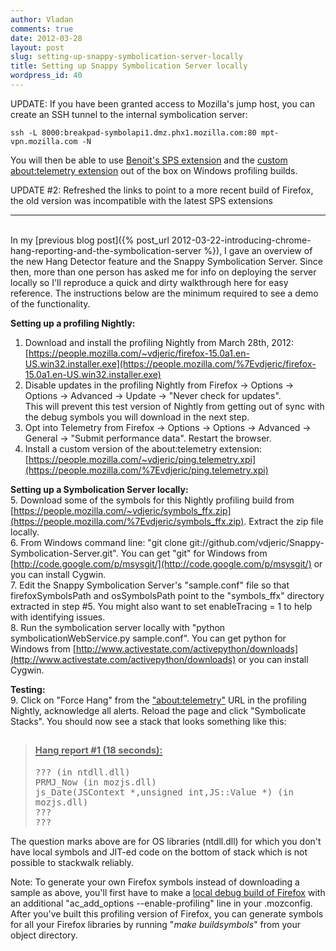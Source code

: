 ```yaml
---
author: Vladan
comments: true
date: 2012-03-28
layout: post
slug: setting-up-snappy-symbolication-server-locally
title: Setting up Snappy Symbolication Server locally
wordpress_id: 40
---
```

<span class="emphasize">UPDATE:</span>
If you have been granted access to Mozilla's jump host, you can create an SSH tunnel to the internal symbolication server:

    ssh -L 8000:breakpad-symbolapi1.dmz.phx1.mozilla.com:80 mpt-vpn.mozilla.com -N

You will then be able to use [Benoit's SPS extension](https://github.com/bgirard/Gecko-Profiler-Addon/blob/master/geckoprofiler.xpi) and the [custom about:telemetry extension](https://people.mozilla.com/~vdjeric/ping.telemetry.xpi) out of the box on Windows profiling builds.

<span class="emphasize">UPDATE #2:</span>
Refreshed the links to point to a more recent build of Firefox, the old version was incompatible with the latest SPS extensions

* * *
<br/>
In my [previous blog post]({% post_url 2012-03-22-introducing-chrome-hang-reporting-and-the-symbolication-server %}), I gave an overview of the new Hang Detector feature and the Snappy Symbolication Server. Since then, more than one person has asked me for info on deploying the server locally so I'll reproduce a quick and dirty walkthrough here for easy reference. The instructions below are the minimum required to see a demo of the functionality.

**Setting up a profiling Nightly:**  
1. Download and install the profiling Nightly from March 28th, 2012: [https://people.mozilla.com/~vdjeric/firefox-15.0a1.en-US.win32.installer.exe](https://people.mozilla.com/%7Evdjeric/firefox-15.0a1.en-US.win32.installer.exe)  
2. Disable updates in the profiling Nightly from Firefox -> Options -> Options -> Advanced -> Update -> "Never check for updates".  
This will prevent this test version of Nightly from getting out of sync with the debug symbols you will download in the next step.  
3. Opt into Telemetry from Firefox -> Options -> Options -> Advanced -> General -> "Submit performance data". Restart the browser.  
4. Install a custom version of the about:telemetry extension: [https://people.mozilla.com/~vdjeric/ping.telemetry.xpi](https://people.mozilla.com/%7Evdjeric/ping.telemetry.xpi)  

**Setting up a Symbolication Server locally:**  
5. Download some of the symbols for this Nightly profiling build from [https://people.mozilla.com/~vdjeric/symbols_ffx.zip](https://people.mozilla.com/%7Evdjeric/symbols_ffx.zip). Extract the zip file locally.  
6. From Windows command line: "git clone git://github.com/vdjeric/Snappy-Symbolication-Server.git". You can get "git" for Windows from [http://code.google.com/p/msysgit/](http://code.google.com/p/msysgit/) or you can install Cygwin.  
7. Edit the Snappy Symbolication Server's "sample.conf" file so that firefoxSymbolsPath and osSymbolsPath point to the "symbols_ffx" directory extracted in step #5. You might also want to set enableTracing = 1 to help with identifying issues.  
8. Run the symbolication server locally with "python symbolicationWebService.py sample.conf". You can get python for Windows from [http://www.activestate.com/activepython/downloads](http://www.activestate.com/activepython/downloads) or you can install Cygwin.  

**Testing:**  
9. Click on "Force Hang" from the ["about:telemetry"](about:telemetry) URL in the profiling Nightly, acknowledge all alerts. Reload the page and click "Symbolicate Stacks". You should now see a stack that looks something like this:  

<blockquote>
<h2><span style="text-decoration: underline;"><small><small>Hang report #1 (18 seconds):</small></small></span></h2>
<tt>??? (in ntdll.dll)</tt><br/>
<tt> PRMJ_Now (in mozjs.dll)</tt><br/>
<tt> js_Date(JSContext *,unsigned int,JS::Value *) (in mozjs.dll)</tt><br/>
<tt> ???</tt><br/>
<tt> ???</tt><br/>
</blockquote>

The question marks above are for OS libraries (ntdll.dll) for which you don't have local symbols and JIT-ed code on the bottom of stack which is not possible to stackwalk reliably.

Note: To generate your own Firefox symbols instead of downloading a sample as above, you'll first have to make a [local debug build of Firefox](https://developer.mozilla.org/en/Building_Firefox_with_Debug_Symbols) with an additional "ac_add_options --enable-profiling" line in your .mozconfig. After you've built this profiling version of Firefox, you can generate symbols for all your Firefox libraries by running "_make buildsymbols_" from your object directory.
